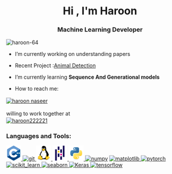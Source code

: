<h1 align="center">Hi , I'm Haroon</h1>
<h3 align="center"> Machine Learning Developer</h3>

<p align="left"> <img src="https://komarev.com/ghpvc/?username=haroon-64&label=Profile%20views&color=0e75b6&style=flat" alt="haroon-64" /> </p>

- I’m currently working on understanding papers
-  Recent Project :[Animal Detection](https://github.com/Haroon-64/Animal_detection)

-  I’m currently learning **Sequence And Generational models**

- How to reach me:

<p align="left">
<a href="https://linkedin.com/in/haroon-naseer-6a44a6240" target="blank"><img align="center" src="https://raw.githubusercontent.com/rahuldkjain/github-profile-readme-generator/master/src/images/icons/Social/linked-in-alt.svg" alt="haroon naseer" height="30" width="40" /></a><br/><br/>
   willing to work together at <br/>
<a href="https://kaggle.com/haroon222221" target="blank"><img align="center" src="https://raw.githubusercontent.com/rahuldkjain/github-profile-readme-generator/master/src/images/icons/Social/kaggle.svg" alt="haroon222221" height="30" width="40" /></a>
</p>

<h3 align="left">Languages and Tools:</h3>
<p align="left"> <a href="https://www.w3schools.com/cpp/" target="_blank" rel="noreferrer"> <img src="https://raw.githubusercontent.com/devicons/devicon/master/icons/cplusplus/cplusplus-original.svg" alt="cplusplus" width="40" height="40"/> </a> <a href="https://git-scm.com/" target="_blank" rel="noreferrer"> <img src="https://www.vectorlogo.zone/logos/git-scm/git-scm-icon.svg" alt="git" width="40" height="40"/> </a> <a href="https://www.linux.org/" target="_blank" rel="noreferrer"> <img src="https://raw.githubusercontent.com/devicons/devicon/master/icons/linux/linux-original.svg" alt="linux" width="40" height="40"/> </a> <a href="https://pandas.pydata.org/" target="_blank" rel="noreferrer"> <img src="https://raw.githubusercontent.com/devicons/devicon/2ae2a900d2f041da66e950e4d48052658d850630/icons/pandas/pandas-original.svg" alt="pandas" width="40" height="40"/> </a> <a href="https://www.python.org" target="_blank" rel="noreferrer"> <img src="https://raw.githubusercontent.com/devicons/devicon/master/icons/python/python-original.svg" alt="python" width="40" height="40"/> </a><a href="https://numpy.org/" target="_blank" rel="noreferrer"> <img src="https://numpy.org/images/logo.svg" alt="numpy" width="40" height="40"/></a> <a href="https://matplotlib.org/" target="_blank" rel="noreferrer"> <img src="https://matplotlib.org/stable/_static/logo_dark.svg" alt="matplotlib" width="40" height="40"/> </a> <a href="https://pytorch.org/" target="_blank" rel="noreferrer"> <img src="https://www.vectorlogo.zone/logos/pytorch/pytorch-icon.svg" alt="pytorch" width="40" height="40"/> </a> <a href="https://scikit-learn.org/" target="_blank" rel="noreferrer"> <img src="https://upload.wikimedia.org/wikipedia/commons/0/05/Scikit_learn_logo_small.svg" alt="scikit_learn" width="40" height="40"/> </a> <a href="https://seaborn.pydata.org/" target="_blank" rel="noreferrer"> <img src="https://seaborn.pydata.org/_images/logo-mark-lightbg.svg" alt="seaborn" width="40" height="40"/> </a> <a href="https://Keras.io/" target="_blank" rel="noreferrer"> <img src="https://keras.io/img/logo.png" alt="Keras" width="40" height="40"/> </a> <a href="https://www.tensorflow.org" target="_blank" rel="noreferrer"> <img src="https://www.vectorlogo.zone/logos/tensorflow/tensorflow-icon.svg" alt="tensorflow" width="40" height="40"/> </a> </p>
